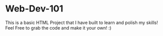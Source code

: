 # Web-Dev-101


This is a basic HTML Project that I have built to learn and polish my skills! Feel Free to grab the code and make it your own! :) 
